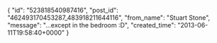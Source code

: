  {
   "id": "523818540987416",
   "post_id": "462493170453287_483918211644116",
   "from_name": "Stuart Stone",
   "message": "...except in the bedroom :D",
   "created_time": "2013-06-11T19:58:40+0000"
 }
